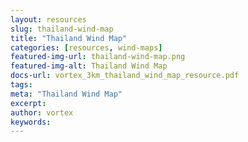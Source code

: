 ```yaml
---
layout: resources
slug: thailand-wind-map
title: "Thailand Wind Map"
categories: [resources, wind-maps]
featured-img-url: thailand-wind-map.png
featured-img-alt: Thailand Wind Map
docs-url: vortex_3km_thailand_wind_map_resource.pdf
tags:
meta: "Thailand Wind Map"
excerpt: 
author: vortex
keywords: 
---
```

